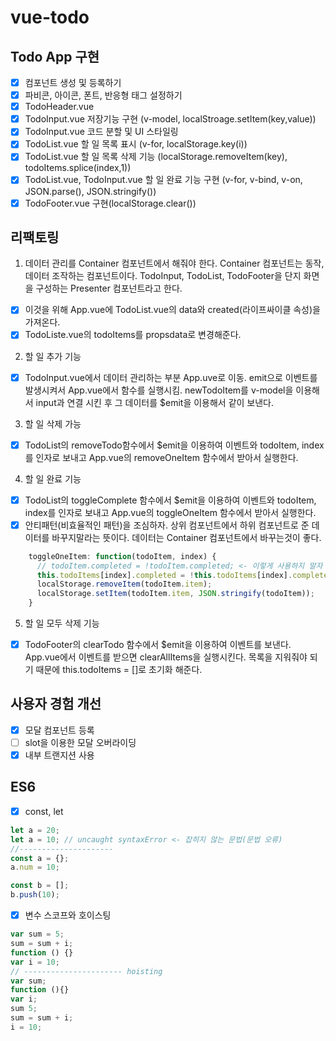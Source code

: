 # vue-todo

## Todo App 구현

- [x] 컴포넌트 생성 및 등록하기
- [x] 파비콘, 아이콘, 폰트, 반응형 태그 설정하기
- [x] TodoHeader.vue
- [x] TodoInput.vue 저장기능 구현 (v-model, localStroage.setItem(key,value))
- [x] TodoInput.vue 코드 분할 및 UI 스타일링
- [x] TodoList.vue 할 일 목록 표시 (v-for, localStorage.key(i))
- [x] TodoList.vue 할 일 목록 삭제 기능 (localStorage.removeItem(key), todoItems.splice(index,1))
- [x] TodoList.vue, TodoInput.vue 할 일 완료 기능 구현 (v-for, v-bind, v-on, JSON.parse(), JSON.stringify())
- [x] TodoFooter.vue 구현(localStorage.clear())

## 리팩토링

1. 데이터 관리를 Container 컴포넌트에서 해줘야 한다. Container 컴포넌트는 동작,데이터 조작하는 컴포넌트이다. TodoInput, TodoList, TodoFooter을 단지 화면을 구성하는 Presenter 컴포넌트라고 한다.

- [x] 이것을 위해 App.vue에 TodoList.vue의 data와 created(라이프싸이클 속성)을 가져온다.
- [x] TodoListe.vue의 todoItems를 propsdata로 변경해준다.

2. 할 일 추가 기능

- [x] TodoInput.vue에서 데이터 관리하는 부분 App.uve로 이동. emit으로 이벤트를 발생시켜서 App.vue에서 함수를 실행시킴. newTodoItem를 v-model을 이용해서 input과 연결 시킨 후 그 데이터를 \$emit을 이용해서 같이 보낸다.

3. 할 일 삭제 가능

- [x] TodoList의 removeTodo함수에서 \$emit을 이용하여 이벤트와 todoItem, index를 인자로 보내고 App.vue의 removeOneItem 함수에서 받아서 실행한다.

4. 할 일 완료 기능

- [x] TodoList의 toggleComplete 함수에서 \$emit을 이용하여 이벤트와 todoItem, index를 인자로 보내고 App.vue의 toggleOneItem 함수에서 받아서 실행한다.
- [x] 안티패턴(비효율적인 패턴)을 조심하자. 상위 컴포넌트에서 하위 컴포넌트로 준 데이터를 바꾸지말라는 뜻이다. 데이터는 Container 컴포넌트에서 바꾸는것이 좋다.

```javascript
    toggleOneItem: function(todoItem, index) {
      // todoItem.completed = !todoItem.completed; <- 이렇게 사용하지 말자
      this.todoItems[index].completed = !this.todoItems[index].completed;
      localStorage.removeItem(todoItem.item);
      localStorage.setItem(todoItem.item, JSON.stringify(todoItem));
    }
```

5. 할 일 모두 삭제 기능

- [x] TodoFooter의 clearTodo 함수에서 \$emit을 이용하여 이벤트를 보낸다. App.vue에서 이벤트를 받으면 clearAllItems을 실행시킨다. 목록을 지워줘야 되기 때문에 this.todoItems = []로 초기화 해준다.

## 사용자 경험 개선

- [x] 모달 컴포넌트 등록
- [ ] slot을 이용한 모달 오버라이딩
- [x] 내부 트랜지션 사용

## ES6

- [x] const, let

```javascript
let a = 20;
let a = 10; // uncaught syntaxError <- 잡히지 않는 문법(문법 오류)
//---------------------
const a = {};
a.num = 10;

const b = [];
b.push(10);
```

- [x] 변수 스코프와 호이스팅

```javascript
var sum = 5;
sum = sum + i;
function () {}
var i = 10;
// ---------------------- hoisting
var sum;
function (){}
var i;
sum 5;
sum = sum + i;
i = 10;
```
